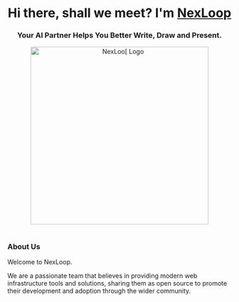 <h1 align="center">Hi there, shall we meet? I'm <a href="https://nexloop.cc/" target="_blank">NexLoop</a> 
<h3 align="center">Your AI Partner Helps You Better Write, Draw and Present.</h3>

<div align="center">
<img src="https://i.ibb.co/RpkGs5g1/nexus.png" width="400" alt="NexLoo[ Logo" />
</div>

<h1 align="center"></h1>

### About Us

Welcome to NexLoop.

We are a passionate team that believes in providing modern web infrastructure tools and solutions, sharing them as open source to promote their development and adoption through the wider community.
